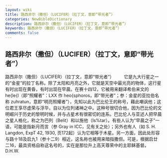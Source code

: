 ```yaml
---
layout: wiki
title: 路西非尔（撒但）（LUCIFER）（拉丁文，意即“带光者”）
categories: NewBibleDictionary
description: 路西非尔（撒但）（LUCIFER）（拉丁文，意即“带光者”）
keywords: 路西非尔（撒但）（LUCIFER）（拉丁文，意即“带光者”）
comments: false
---
```


## 路西非尔（撒但）（LUCIFER）（拉丁文，意即“带光者”）



路西非尔（撒但）（LUCIFER）（拉丁文，意即“带光者”）
　　它是九大行星之一的“金星”的拉丁名称。除了太阳和月亮之外，它就是天空中最光亮的物体，这行星有时出现在黄昏，有时出现在早晨。在赛十四12，它被用来翻译希伯来文的 he{le{l（即“照耀者”：LXX 作 heo{sphoros，即“带光者”；参：金星的亚拉伯名称 zuhratun，意即“明亮照耀者”），先知以此为巴比伦王的称号，藉此嘲讽他；这位君王享尽虚荣与浮华，自以为位列诸神之中。这种号很切合他，因为巴比伦的文明崛兴于历史的黎明时候，并与占星术有很密切的连系。巴比伦人与亚述人把早晨之星人格化，称之为巴列（Belit）和以施他（Is%tar）。有些人认为“早晨之子”一语，可能是指新月而言（参 Gray in ICC，见有关之处）；另外也有人（如 S. H. Langdon, ExpT 42, 1930, 页172起）认为它相等于木星。另一方面，因此处形容与路十18及启九1（参十二9）相近，这名称也被用来暗指撒但。可是，根据启廿二16，最具资格自称这名号的，实在是那位升上高天尊荣中的主耶稣基督。
D.H.W.




